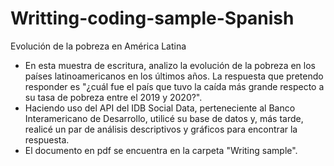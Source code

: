 # Writting-coding-sample-Spanish
Evolución de la pobreza en América Latina

+ En esta muestra de escritura, analizo la evolución de la pobreza en los países latinoamericanos en los últimos años. La respuesta que pretendo responder es "¿cuál fue el país que tuvo la caída más grande respecto a su tasa de pobreza entre el 2019 y 2020?".
+ Haciendo uso del API del IDB Social Data, perteneciente al Banco Interamericano de Desarrollo, utilicé su base de datos y, más tarde, realicé un par de análisis descriptivos y gráficos para encontrar la respuesta. 
+ El documento en pdf se encuentra en la carpeta "Writing sample".
